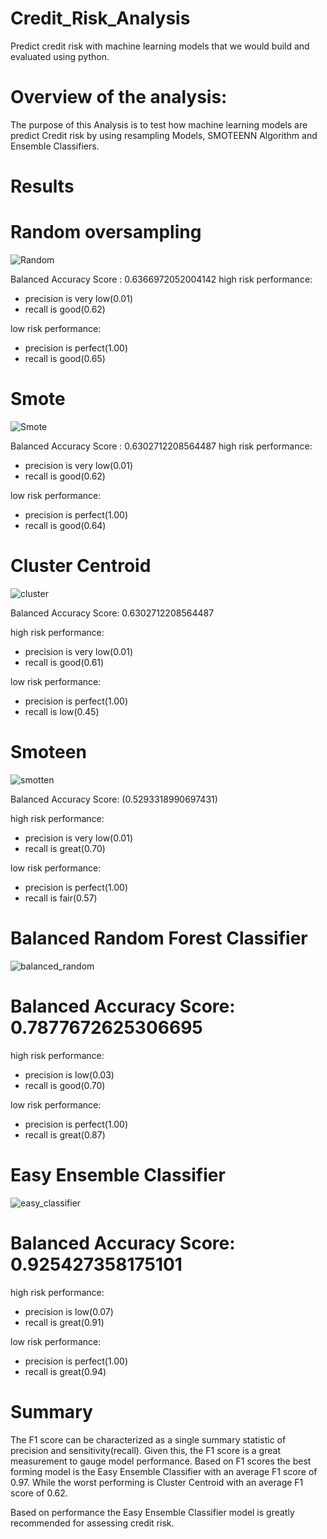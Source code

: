 # Credit_Risk_Analysis
Predict credit risk with machine learning models that we would build and evaluated using python.

# Overview of the analysis:

The purpose of this Analysis is to test how machine learning models are predict Credit risk by using resampling Models, SMOTEENN Algorithm and Ensemble Classifiers.

# Results

# Random oversampling
![Random](https://user-images.githubusercontent.com/77947860/164837747-a3c4643d-6aba-4dd7-baa2-f0a316e1e8ee.png)

Balanced Accuracy Score : 0.6366972052004142
high risk performance:
- precision is very low(0.01)
- recall is good(0.62)

low risk performance:
-  precision is perfect(1.00)
-  recall is good(0.65)

# Smote

![Smote](https://user-images.githubusercontent.com/77947860/164838319-6cedb33f-4376-44e6-abc8-19cbf3aa5a06.png)

Balanced Accuracy Score : 0.6302712208564487
high risk performance:
- precision is very low(0.01)
- recall is good(0.62)

low risk performance:
- precision is perfect(1.00)
- recall is good(0.64)

# Cluster Centroid

![cluster](https://user-images.githubusercontent.com/77947860/164838638-c3dc25ec-99fd-4711-83af-c90996a99755.png)

Balanced Accuracy Score: 0.6302712208564487

high risk performance:
- precision is very low(0.01)
- recall is good(0.61)

low risk performance:
- precision is perfect(1.00)
- recall is low(0.45)

# Smoteen
![smotten](https://user-images.githubusercontent.com/77947860/164839768-d1ca6831-826b-451c-809b-45370adf8182.png)

Balanced Accuracy Score: (0.5293318990697431)

high risk performance:
- precision is very low(0.01)
- recall is great(0.70)

low risk performance:
- precision is perfect(1.00)
- recall is fair(0.57)

# Balanced Random Forest Classifier
![balanced_random](https://user-images.githubusercontent.com/77947860/164842618-ed1f79df-f207-44d7-b1cd-0578c703602c.png)

# Balanced Accuracy Score: 0.7877672625306695
high risk performance:
- precision is  low(0.03)
- recall is good(0.70)

low risk performance:
- precision is perfect(1.00)
- recall is great(0.87)

# Easy Ensemble Classifier

![easy_classifier](https://user-images.githubusercontent.com/77947860/164844200-25925b2d-12fc-41f0-a7d6-d8c942138b32.png)

# Balanced Accuracy Score: 0.925427358175101

high risk performance:
- precision is  low(0.07)
- recall is great(0.91)


low risk performance:
- precision is perfect(1.00)
- recall is great(0.94)

# Summary
The F1 score can be characterized as a single summary statistic of precision and sensitivity(recall). Given this, the F1 score is a great measurement to gauge model performance. Based on F1 scores the best forming model is the Easy Ensemble Classifier with an average F1 score of 0.97. While the worst performing is Cluster Centroid with an average F1 score of 0.62.

Based on performance the Easy Ensemble Classifier model is greatly recommended for assessing credit risk.




